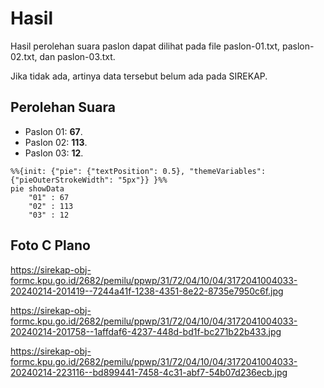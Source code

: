 # Hasil

Hasil perolehan suara paslon dapat dilihat pada file paslon-01.txt, paslon-02.txt, dan paslon-03.txt.

Jika tidak ada, artinya data tersebut belum ada pada SIREKAP.

## Perolehan Suara

 * Paslon 01: **67**.
 * Paslon 02: **113**.
 * Paslon 03: **12**.

```mermaid
%%{init: {"pie": {"textPosition": 0.5}, "themeVariables": {"pieOuterStrokeWidth": "5px"}} }%%
pie showData
    "01" : 67
    "02" : 113
    "03" : 12
```
## Foto C Plano

https://sirekap-obj-formc.kpu.go.id/2682/pemilu/ppwp/31/72/04/10/04/3172041004033-20240214-201419--7244a41f-1238-4351-8e22-8735e7950c6f.jpg

https://sirekap-obj-formc.kpu.go.id/2682/pemilu/ppwp/31/72/04/10/04/3172041004033-20240214-201758--1affdaf6-4237-448d-bd1f-bc271b22b433.jpg

https://sirekap-obj-formc.kpu.go.id/2682/pemilu/ppwp/31/72/04/10/04/3172041004033-20240214-223116--bd899441-7458-4c31-abf7-54b07d236ecb.jpg
